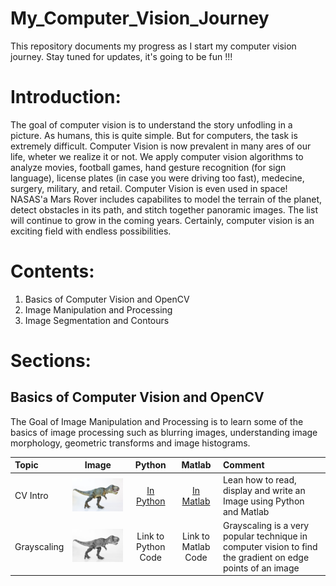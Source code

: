 # My_Computer_Vision_Journey
This repository documents my progress as I start my computer vision journey. Stay tuned for updates, it's going to be fun !!!

# Introduction: 
The goal of computer vision is to understand the story unfodling in a picture. As humans, this is quite simple. But for computers, the task is extremely difficult. Computer Vision is now prevalent in many ares of our life, wheter we realize it or not. We apply computer vision algorithms to analyze movies, football games, hand gesture recognition (for sign language), license plates (in case you were driving too fast), medecine, surgery, military, and retail. Computer Vision is even used in space! NASAS'a Mars Rover includes capabilites to model the terrain of the planet, detect obstacles in its path, and stitch together panoramic images. The list will continue to grow in the coming years. Certainly, computer vision is an exciting field with endless possibilities.

# Contents:
1. Basics of Computer Vision and OpenCV
2. Image Manipulation and Processing
3. Image Segmentation and Contours  

# Sections: 
## Basics of Computer Vision and OpenCV 
The Goal of Image Manipulation and Processing is to learn some of the basics of image processing such as blurring images, understanding image morphology, geometric transforms and image histograms.

| Topic    |  Image  |  Python                     |  Matlab                     | Comment                                                              |
|:---      |  :---:  |  :---:                      |  :---:                      | :---                                                                 |
| CV Intro |![](Images/trex.png)|[In Python](https://github.com/ZELUS93/Computer_Vision_Journey/blob/main/ComputerVision_Basics/1-Reading%2CDisplaying%20and%20Writing%20images/Reading-Displaying-and-Writing-Images-Python.ipynb)|[In  Matlab](https://github.com/ZELUS93/Computer_Vision_Journey/blob/main/ComputerVision_Basics/1-Reading%2CDisplaying%20and%20Writing%20images/Reading_Displaying_and_Writing_Images_Matlab.m)|Lean how to read, display and write an Image using Python and Matlab |  
| Grayscaling |![](Images/Grayscale_Trex.png)| Link to Python Code | Link to Matlab Code | Grayscaling is a very popular technique in computer vision to find the gradient on edge points of an image |
                 
